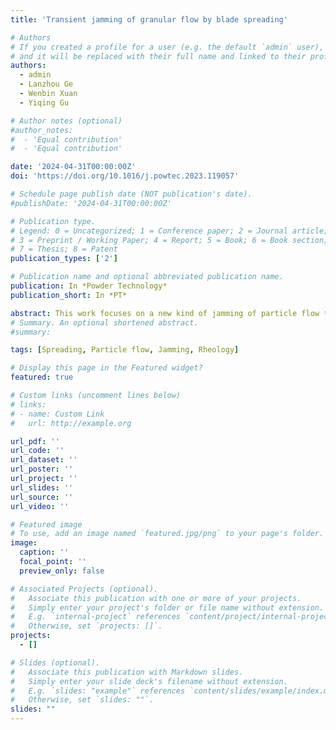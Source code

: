 ```yaml
---
title: 'Transient jamming of granular flow by blade spreading'

# Authors
# If you created a profile for a user (e.g. the default `admin` user), write the username (folder name) here
# and it will be replaced with their full name and linked to their profile.
authors:
  - admin
  - Lanzhou Ge
  - Wenbin Xuan
  - Yiqing Gu

# Author notes (optional)
#author_notes:
#  - 'Equal contribution'
#  - 'Equal contribution'

date: '2024-04-31T00:00:00Z'
doi: 'https://doi.org/10.1016/j.powtec.2023.119057'

# Schedule page publish date (NOT publication's date).
#publishDate: '2024-04-31T00:00:00Z'

# Publication type.
# Legend: 0 = Uncategorized; 1 = Conference paper; 2 = Journal article;
# 3 = Preprint / Working Paper; 4 = Report; 5 = Book; 6 = Book section;
# 7 = Thesis; 8 = Patent
publication_types: ['2']

# Publication name and optional abbreviated publication name.
publication: In *Powder Technology*
publication_short: In *PT*

abstract: This work focuses on a new kind of jamming of particle flow through constriction, which occurs in the powder spreading process in additive manufacturing, i.e. a powder heap is spread onto a rough surface by a moving blade. This work shows the experimental evidence of transient jamming by blade spreading at the first time. The jamming repetitively forms and collapses under the combined effects of narrow gap and blade shearing action. Angular particles with weak cohesion are more prone to mechanical jamming, with longer survival time of jammed state and stronger jamming strength. Besides mechanical jamming, cohesion-induced jamming is also responsible for the formation of empty patches within the spread layer. A regime map is deduced from physical experiments for the transient jamming by blade spreading in additive manufacturing, depending on the gap size, particle shape, and particle cohesion.
# Summary. An optional shortened abstract.
#summary: 

tags: [Spreading, Particle flow, Jamming, Rheology]

# Display this page in the Featured widget?
featured: true

# Custom links (uncomment lines below)
# links:
# - name: Custom Link
#   url: http://example.org

url_pdf: ''
url_code: ''
url_dataset: ''
url_poster: ''
url_project: ''
url_slides: ''
url_source: ''
url_video: ''

# Featured image
# To use, add an image named `featured.jpg/png` to your page's folder.
image:
  caption: ''
  focal_point: ''
  preview_only: false

# Associated Projects (optional).
#   Associate this publication with one or more of your projects.
#   Simply enter your project's folder or file name without extension.
#   E.g. `internal-project` references `content/project/internal-project/index.md`.
#   Otherwise, set `projects: []`.
projects:
  - []

# Slides (optional).
#   Associate this publication with Markdown slides.
#   Simply enter your slide deck's filename without extension.
#   E.g. `slides: "example"` references `content/slides/example/index.md`.
#   Otherwise, set `slides: ""`.
slides: ""
---
```


